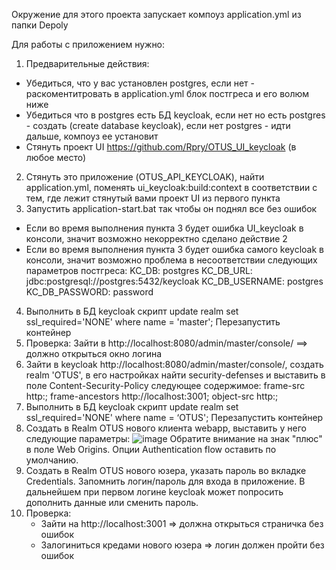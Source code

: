 Окружение для этого проекта запускает компоуз application.yml из папки Depoly

Для работы с приложением нужно:
1. Предварительные действия:
  - Убедиться, что у вас установлен postgres, если нет - раскоментитровать в application.yml блок постгреса и его волюм ниже
  - Убедиться что в postgres есть БД keycloak, если нет но есть postgres - создать (create database keycloak), если нет postgres - идти дальше, компоуз ее установит
  - Стянуть проект UI https://github.com/Rpry/OTUS_UI_keycloak (в любое место) 
2. Стянуть это приложение (OTUS_API_KEYCLOAK), найти application.yml, поменять ui_keycloak:build:context в соответствии с тем, где лежит стянутый вами проект UI из первого пункта
3. Запустить application-start.bat так чтобы он поднял все без ошибок
  
- Если во время выполнения пункта 3 будет ошибка UI_keycloak в консоли, значит возможно некорректно сделано действие 2
- Если во время выполнения пункта 3 будет ошибка самого keycloak в консоли, значит возможно проблема в несоответствии следующих параметров постгреса:
      KC_DB: postgres
      KC_DB_URL: jdbc:postgresql://postgres:5432/keycloak
      KC_DB_USERNAME: postgres
      KC_DB_PASSWORD: password 
4. Выполнить в БД keycloak скрипт update realm set ssl_required='NONE' where name = 'master';
Перезапустить контейнер
5. Проверка: Зайти в http://localhost:8080/admin/master/console/ ==> должно открыться окно логина
6. Зайти в keycloak http://localhost:8080/admin/master/console/, создать realm 'OTUS', в его настройках найти security-defenses и выставить в поле Content-Security-Policy следующее содержимое: 
frame-src http:; frame-ancestors http://localhost:3001; object-src http:;
7. Выполнить в БД keycloak скрипт update realm set ssl_required='NONE' where name = ‘OTUS';
Перезапустить контейнер
6. Создать в Realm OTUS нового клиента webapp, выставить у него следующие параметры:
![image](https://github.com/Rpry/OTUS_api_keycloak/assets/13750284/e2dc362b-0311-4797-ab5b-e8dc935d5fbd)
Обратите внимание на знак "плюс" в поле Web Origins. Опции Authentication flow оставить по умолчанию.
7. Создать в Realm OTUS нового юзера, указать пароль во вкладке Credentials. Запомнить логин/пароль для входа в приложение. В дальнейшем при первом логине keycloak может попросить дополнить данные или сменить пароль.
8. Проверка:
   - Зайти на http://localhost:3001 => должна открыться страничка без ошибок
   - Залогиниться кредами нового юзера => логин должен пройти без ошибок
  
   
